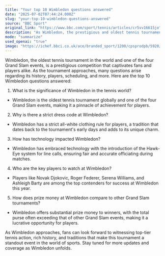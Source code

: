 ```yaml
---
title: "Your top 10 Wimbledon questions answered"
date: "2025-07-02T07:44:24.000Z"
slug: "your-top-10-wimbledon-questions-answered"
source: "BBC Sport"
original_link: "https://www.bbc.com/sport/tennis/articles/cr5vv16615jo"
description: "As Wimbledon, the prestigious and oldest tennis tournament in the world, approaches, fans and players alike are buzzing with excitement. With its rich history, strict dress code, embrace of technology, and top players to watch like Djokovic and Serena Williams, Wimbledon promises to be an event to remember. Offering substantial prize money and a unique charm, Wimbledon stands out as a pinnacle of achievement in the tennis world, making it a must-watch event for sports enthusiasts worldwide. Stay tuned for more updates and coverage as Wimbledon unfolds, showcasing top-tier tennis action and traditions that make this tournament a standout in the world of sports."
mode: "summarize"
used_openai: "true"
image: "https://ichef.bbci.co.uk/ace/branded_sport/1200/cpsprodpb/5920/live/6a2ff7d0-56a0-11f0-b5c5-012c5796682d.png"
---
```


Wimbledon, the oldest tennis tournament in the world and one of the four Grand Slam events, is a prestigious competition that captivates fans and players alike. As the tournament approaches, many questions arise regarding its history, players, scheduling, and more. Here are the top 10 Wimbledon questions answered:

1. What is the significance of Wimbledon in the tennis world?
- Wimbledon is the oldest tennis tournament globally and one of the four Grand Slam events, making it a pinnacle of achievement for players.

2. Why is there a strict dress code at Wimbledon?
- Wimbledon has a strict all-white clothing rule for players, a tradition that dates back to the tournament's early days and adds to its unique charm.

3. How has technology impacted Wimbledon?
- Wimbledon has embraced technology with the introduction of the Hawk-Eye system for line calls, ensuring fair and accurate officiating during matches.

4. Who are the key players to watch at Wimbledon?
- Players like Novak Djokovic, Roger Federer, Serena Williams, and Ashleigh Barty are among the top contenders for success at Wimbledon this year.

5. How does prize money at Wimbledon compare to other Grand Slam tournaments?
- Wimbledon offers substantial prize money to winners, with the total purse often exceeding that of other Grand Slam events, making it a lucrative opportunity for players.

As Wimbledon approaches, fans can look forward to witnessing top-tier tennis action, rich history, and traditions that make this tournament a standout event in the world of sports. Stay tuned for more updates and coverage as Wimbledon unfolds.